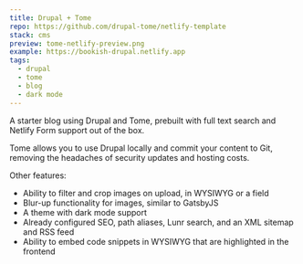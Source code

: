 ```yaml
---
title: Drupal + Tome
repo: https://github.com/drupal-tome/netlify-template
stack: cms
preview: tome-netlify-preview.png
example: https://bookish-drupal.netlify.app
tags:
  - drupal
  - tome
  - blog
  - dark mode
---
```


A starter blog using Drupal and Tome, prebuilt with full text search and Netlify Form support out of the box.

Tome allows you to use Drupal locally and commit your content to Git, removing the headaches of security updates and hosting costs.

Other features:

- Ability to filter and crop images on upload, in WYSIWYG or a field
- Blur-up functionality for images, similar to GatsbyJS
- A theme with dark mode support
- Already configured SEO, path aliases, Lunr search, and an XML sitemap and RSS feed
- Ability to embed code snippets in WYSIWYG that are highlighted in the frontend
